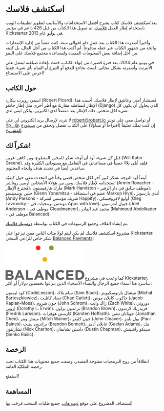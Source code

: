 # اسكتشف فلاسك
يعد *اسكتشف فلاسك* كتاب يشرح أفضل الاستخدامات والأساليب لتطوير تطبيقات الويب باستخدام إطار العمل [فلاسك](http://flask.pocoo.org/). تم تمويل هذا الكتاب من قبل 426 داعم في مؤتمر  Kickstarter في يوليو عام 2013.

وأخيراً أصدرت هذا الكتاب بعد عملٍ دام لحوالي سنة. كنت متعباً من إدارة الإصدارات والحد من جمهور الكتاب عبر جعله مدفوعاً. لم أكتب هذا الكتاب من أجل المال، بل كتبته من أجل إضافة بعض المعلومات المفيدة ولمساعدة مجتمع فلاسك على النمو.

في يونيو عام 2014، بعد فترةٍ قصيرة من إنهاء الكتاب، قمت بإعادة صياغته ليعمل على الأنترنت وأصدرته بشكل مجاني. لستَ بحاجةٍ للدفع أو التبرع أو القيام بأي شيء. فقط احرص على الاستمتاع!

## حول الكاتب
اسمي روبرت بيكارد (Robert Picard)، مُستشار أمني وعاشِق لإطار فلاسك. أحببت هذا الإطار لبساطته مقارنةً مع أطر أخرى مثل إطار جانغو (Django) الذي يحاول أن يكون كل شيء لكل شخص. ذلك الإطار يعد مفضلاً لدى الكثيرين، ولكن ليس لدي.

لا تتردد لإرسال بريد إلكتروني لي على [robert@robert.io](mailto:robert@robert.io) أو تواصل معي على تويتر [rlp__@](https://twitter.com/__rlp). إن كنت تملك تعليقاً (اقتراحاً أو تساؤلاً) على الكتاب تفضل وتحقق من [مستودع المشروع](https://github.com/rpicard/explore-flask).

## شكراً لك!
قبل كل شيء، أود أن أوجه شكر للمحرر المتطوع، وين كاهن-غرين (Will Kahn-Greene). فلقد أبلى بلاءً حسناً في مساعدتي في التعامل مع مسوداتي الكثيرة وقد ساعدني أيضاً في تحديد هدف واتجاه المحتوى.

أيضاً أود التوجه بشكر كبير آخر لكل شخص قضى وقتاً في التحدث معي حول كيفيّة استخدامه لإطار فلاسك. ومن بين هؤلاء الأشخاص أرمين روناشر (Armin Ronacher - مُخترع الإطار)، مارك هارفيستون (Mark Harviston - موظف سابق في دار إلزفير)، جلين يونيميتسو (Glenn Yonemitsu - عضو في استضافة Markup Hive)، أندي بارسونز (Andy Parsons - شريك مؤسس لشركة Happify)، أوليغ لافروفسكي (Oleg Lavrovsky - مهندس برمجيات في Apps with love)، جويل أندرسون (Joel Anderson - موظف في Cloudmancer)، محمد عبد القادر (Mahmoud Abdelkader - موظف في Balanced).

تم إنشاء الغلاف وجميع الرسومات في الكتاب بواسطة [دومينيك فلاسك](http://www.dangerdom.com/).

مشروع اسكتشف فلاسك لم يكن ليتم لولا مئات الناس ممن تبرعوا على Kickstarter. شكر خاص للراعي السخي [Balanced Payments](https://balancedpayments.com/):

<img src='images/balanced-logo.png' align='left' /><br/><br/><br/><br/><br/>

كما وعدت في مشروع Kickstarter، سأسرد هنا أسماء جميع الرجال والنساء الأسخياء الذين تبرعوا بخمسين دولاراً أو أكثر:

كود ليسون (CodeLesson)، سام بلاك (Sam Black)، ميشال بارتوسكيويتز (Michał Bartoszkiewicz)، تشاد كاتليت (Chad Catlett)، جاكوب كابلان موس (Jacob Kaplan-Moss)، جون شروم (John Schrom)، زاك وايت (Zach White)، دوروثي إروين (Dorothy L. Erwin)، براندون براون (Brandon Brown)، فريدريك لارسون (Fredrik Larsson)، كارستن هوفراث (Karsten Hoffrath)، جوناثان تشن (Jonathan Chen)، ميتش وينر (Mitch Wainer)، جون كليفر (John Cleaver)، بول باينز (Paul Baines)، براندون بينيت (Brandon Bennett)، غايلان آدمز (Gaelan Adams)، نيك تشارلتون (Nick Charlton)، داستن تشابمان (Dustin Chapman)، سينكو راشيتش (Senko Rašić).

## الرخصة

انطلاقاً من روح البرمجيات مفتوحة المصدر، وضعت جميع محتويات هذا الكتاب تحت رخصة الملكيّة العامة.

استمتع!

## المساهمة

يُستضاف المشروع على موقع [غيت هاب](https://github.com/rpicard/explore-flask). جميع طلبات السحب مُرحَب بها!
